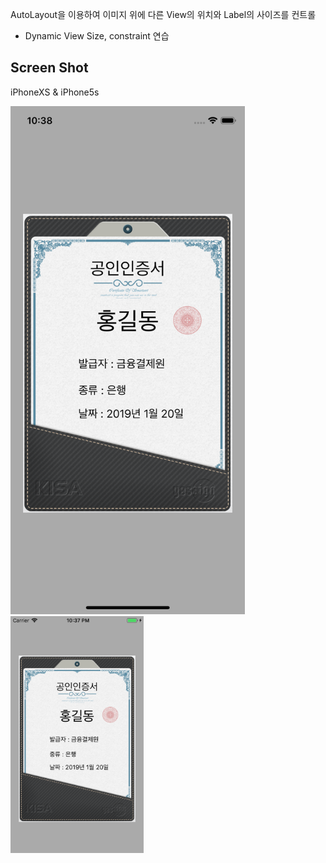 AutoLayout을 이용하여 이미지 위에 다른 View의 위치와 Label의 사이즈를 컨트롤 
* Dynamic View Size, constraint 연습

Screen Shot
---
iPhoneXS & iPhone5s

<img src="./screen_xs.png" width="375"> <img src="./screen_5s.png" width="213">
